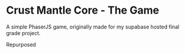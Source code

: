 # Crust Mantle Core - The Game

A simple PhaserJS game, originally made for my supabase hosted final grade project.

Repurposed 